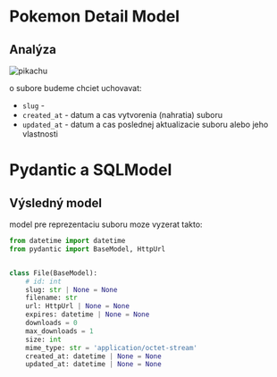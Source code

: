 # Pokemon Detail Model


## Analýza

![pikachu](../images/pikachu.jpg)

o subore budeme chciet uchovavat:

* `slug` -
* `created_at` - datum a cas vytvorenia (nahratia) suboru
* `updated_at` - datum a cas poslednej aktualizacie suboru alebo jeho vlastnosti


# Pydantic a SQLModel


## Výsledný model

model pre reprezentaciu suboru moze vyzerat takto:

```python
from datetime import datetime
from pydantic import BaseModel, HttpUrl


class File(BaseModel):
    # id: int
    slug: str | None = None
    filename: str
    url: HttpUrl | None = None
    expires: datetime | None = None
    downloads = 0
    max_downloads = 1
    size: int
    mime_type: str = 'application/octet-stream'
    created_at: datetime | None = None
    updated_at: datetime | None = None
```
